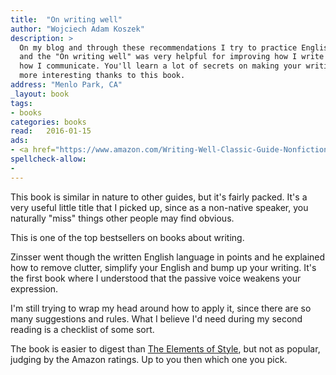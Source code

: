 ```yaml
---
title:  "On writing well"
author: "Wojciech Adam Koszek"
description: >
  On my blog and through these recommendations I try to practice English,
  and the "On writing well" was very helpful for improving how I write and
  how I communicate. You'll learn a lot of secrets on making your writing
  more interesting thanks to this book.
address: "Menlo Park, CA"
_layout: book
tags:
- books
categories: books
read:	2016-01-15
ads:
- <a href="https://www.amazon.com/Writing-Well-Classic-Guide-Nonfiction/dp/0060891548/ref=as_li_ss_il?ie=UTF8&linkCode=li2&tag=wkoszek08-20&linkId=0416a007323b44438c1dd923049954f3" target="_blank"><img border="0" src="//ws-na.amazon-adsystem.com/widgets/q?_encoding=UTF8&ASIN=0060891548&Format=_SL160_&ID=AsinImage&MarketPlace=US&ServiceVersion=20070822&WS=1&tag=wkoszek08-20" ></a><img src="//ir-na.amazon-adsystem.com/e/ir?t=wkoszek08-20&l=li2&o=1&a=0060891548" width="1" height="1" border="0" alt="" style="border:none !important; margin:0px !important;" />
spellcheck-allow:
- 
---
```


This book is similar in nature to other guides, but it's fairly packed.
It's a very useful little title that I picked up, since as a non-native
speaker, you naturally "miss" things other people may find obvious.

This is one of the top bestsellers on books about writing.

Zinsser went though the written English language in points and he explained
how to remove clutter, simplify your English and bump up your writing. It's
the first book where I understood that the passive voice weakens your
expression.

I'm still trying to wrap my head around how to apply it, since there are so
many suggestions and rules. What I believe I'd need during my second reading
is a checklist of some sort.

The book is easier to digest than [The Elements of
Style](http://amzn.to/2lmcnbq), but not as popular, judging by the Amazon
ratings. Up to you then which one you pick.
